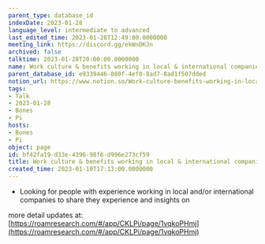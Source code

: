 ```yaml
---
parent_type: database_id
indexDate: 2023-01-28
language_level: intermediate to advanced
last_edited_time: 2023-01-28T12:49:00.0000000
meeting_link: https://discord.gg/ekWnDKJn
archived: false
talktime: 2023-01-28T20:00:00.0000000
name: Work culture & benefits working in local & international companies
parent_database_id: e9339446-880f-4ef0-8ad7-8ad1f507dded
notion_url: https://www.notion.so/Work-culture-benefits-working-in-local-international-companies-bf42fa19d33e439698f6d996e273cf59
tags:
- Talk
- 2023-01-28
- Bones
- Pi
hosts:
- Bones
- Pi
object: page
id: bf42fa19-d33e-4396-98f6-d996e273cf59
title: Work culture & benefits working in local & international companies
created_time: 2023-01-10T17:13:00.0000000
---
```


   - Looking for people with experience working in local and/or international companies to share they experience and insights on

more detail updates at:
[https://roamresearch.com/#/app/CKLPi/page/1vqkoPHmj](https://roamresearch.com/#/app/CKLPi/page/1vqkoPHmj)

























